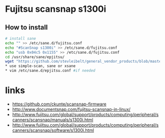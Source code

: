 # Fujitsu scansnap s1300i

## How to install

```bash
# install sane
echo "" >> /etc/sane.d/fujitsu.conf
echo "#ScanSnap s1300i" >> /etc/sane.d/fujitsu.conf
echo "usb 0x04c5 0x1155" >> /etc/sane.d/fujitsu.conf
cd /usr/share/sane/epjitsu/
wget "https://github.com/stevleibelt/general_vendor_products/blob/master/fujitsu/scansnap_s1300i/1300i_0D12.nal?raw=true"
* use simple-scan, sane or xsane
* vim /etc/sane.d/epjitsu.conf #if needed
```

# links

* https://github.com/ckunte/scansnap-firmware
* http://www.documentsnap.com/fujitsu-scansnap-in-linux/
* http://www.fujitsu.com/global/support/products/computing/peripheral/scanners/scansnap/manuals/s1300i.html
* http://www.fujitsu.com/global/support/products/computing/peripheral/scanners/scansnap/software/s1300i.html
